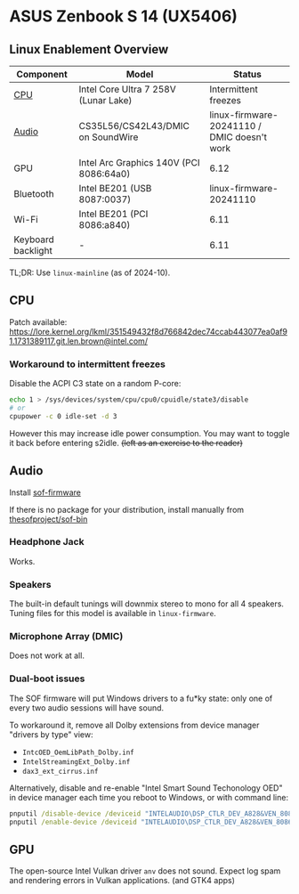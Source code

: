 # ASUS Zenbook S 14 (UX5406)

## Linux Enablement Overview

| Component | Model | Status |
|-|-|-|
| [CPU](#cpu) | Intel Core Ultra 7 258V (Lunar Lake) | Intermittent freezes |
| [Audio](#audio) | CS35L56/CS42L43/DMIC on SoundWire | linux-firmware-20241110 / DMIC doesn't work |
| GPU | Intel Arc Graphics 140V (PCI 8086:64a0) | 6.12 |
| Bluetooth | Intel BE201 (USB 8087:0037) | linux-firmware-20241110 |
| Wi-Fi | Intel BE201 (PCI 8086:a840) | 6.11 |
| Keyboard backlight | - | 6.11 |

TL;DR: Use `linux-mainline` (as of 2024-10).

## CPU

Patch available: https://lore.kernel.org/lkml/351549432f8d766842dec74ccab443077ea0af91.1731389117.git.len.brown@intel.com/

### Workaround to intermittent freezes

Disable the ACPI C3 state on a random P-core:

```bash
echo 1 > /sys/devices/system/cpu/cpu0/cpuidle/state3/disable
# or
cpupower -c 0 idle-set -d 3
```

However this may increase idle power consumption. You may want to toggle it back before entering s2idle. ~~(left as an exercise to the reader)~~

## Audio

Install [sof-firmware](https://pkgs.org/search/?q=sof-lnl-cs42l43-l0-cs35l56-l23.tplg)

If there is no package for your distribution, install manually from [thesofproject/sof-bin](https://github.com/thesofproject/sof-bin)

### Headphone Jack

Works.

### Speakers

The built-in default tunings will downmix stereo to mono for all 4 speakers. Tuning files for this model is available in `linux-firmware`.

### Microphone Array (DMIC)

Does not work at all.

### Dual-boot issues

The SOF firmware will put Windows drivers to a fu*ky state: only one of every two audio sessions will have sound.

To workaround it, remove all Dolby extensions from device manager "drivers by type" view:

* `IntcOED_OemLibPath_Dolby.inf`
* `IntelStreamingExt_Dolby.inf`
* `dax3_ext_cirrus.inf`

Alternatively, disable and re-enable "Intel Smart Sound Techonology OED" in device manager each time you reboot to Windows, or with command line:

```cmd
pnputil /disable-device /deviceid "INTELAUDIO\DSP_CTLR_DEV_A828&VEN_8086&DEV_0222&SUBSYS_1E131043"
pnputil /enable-device /deviceid "INTELAUDIO\DSP_CTLR_DEV_A828&VEN_8086&DEV_0222&SUBSYS_1E131043"
```


## GPU

The open-source Intel Vulkan driver `anv` does not sound. Expect log spam and rendering errors in Vulkan applications. (and GTK4 apps)
